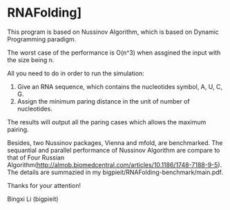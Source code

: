 # RNAFolding]
This program is based on Nussinov Algorithm, which is based on Dynamic Programming paradigm.

The worst case of the performance is O(n^3) when assgined the input with the size being n.

All you need to do in order to run the simulation:
1. Give an RNA sequence, which contains the nucleotides symbol, A, U, C, G.
2. Assign the minimum paring distance in the unit of number of nucleotides.

The results will output all the paring cases which allows the maximum pairing.

Besides, two Nussinov packages, Vienna and mfold, are benchmarked. The sequantial and parallel performance of Nussinov Algorithm are compare to that of Four Russian Algorithm(http://almob.biomedcentral.com/articles/10.1186/1748-7188-9-5). The details are summazied in my bigpieit/RNAFolding-benchmark/main.pdf.

Thanks for your attention!

Bingxi Li (bigpieit)
